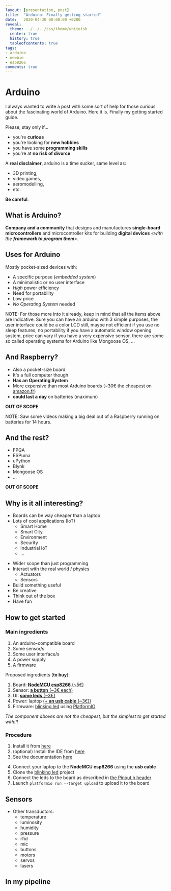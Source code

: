 ```yaml
---
layout: [presentation, post]
title:  "Arduino: Finally getting started"
date:   2020-04-30 00:00:00 +0200
reveal:
  theme: ../../../css/theme/whiteish
  center: true
  history: true
  tableofcontents: true
tags:
- arduino 
- newbie
- esp8266
comments: true
---
```


# Arduino

<!--slide-ignore-begin-->

I always wanted to write a post with some sort of help for those curious about the fascinating world of Arduino. Here it is. Finally my getting started guide.

<!--slide-ignore-end-->

<!--slide-down-->

Please, stay only if...

- you're **curious**
- you're looking for **new hobbies**
- you have some **programming skills**
- you're at **no risk of divorce**

<!--slide-ignore-begin-->

A **real disclaimer**, arduino is a time sucker, same level as:

- 3D printing, 
- video games,
- aeromodelling, 
- etc.

**Be careful**.

<!--slide-ignore-end-->

<!--slide-next-->

<!--more-->

## What is Arduino?

**Company and a community** that designs and manufactures **single-board microcontrollers** and microcontroller kits for building **digital devices** <_with the **framework to program them**_>.

<!--slide-next-->

## Uses for Arduino

Mostly pocket-sized devices with:

- A specific purpose (_embedded system_)
- A minimalistic or no user interface
- _High_ power efficiency
- Need for portability
- Low price
- _No Operating System_ needed

NOTE: For those more into it already, keep in mind that all the items above are indicative. Sure you can have an arduino with 3 simple purposes, the user interface could be a color LCD still, maybe not efficient if you use no sleep features, no portability if you have a automatic window opening system, price can vary if you have a very expensive sensor, there are some so called operating systems for Arduino like Mongoose OS, ...

<!--slide-down-->

## And Raspberry?

- Also a pocket-size board
- It's a full computer though
- **Has an Operating System**
- More expensive than most Arduino boards (~30€ the cheapest on [amazon.fr](https://www.amazon.fr/Raspberry-Plaque-mod%C3%A8le-Cortex-11811853/dp/B07KKBCXLY/ref=sr_1_3?__mk_fr_FR=%C3%85M%C3%85%C5%BD%C3%95%C3%91&dchild=1&keywords=raspberry+pi&qid=1588318997&sr=8-3))
- **could last a day** on batteries (maximum)

**OUT OF SCOPE**

NOTE: Saw some videos making a big deal out of a Raspberry running on batteries for 14 hours.

<!--slide-down-->

## And the rest?

- FPGA
- ESPuma
- uPython
- Blynk
- Mongoose OS
- ...

**OUT OF SCOPE**

<!--slide-next-->

## Why is it all interesting?

<!--slide-down-->

- Boards can be way cheaper than a laptop
- Lots of cool applications (IoT)
  - Smart Home
  - Smart City
  - Environment
  - Security
  - Industrial IoT
  - ...

<!--slide-down-->


- Wider scope than just programming
- Interact with the real world / physics
  - Actuators
  - Sensors
- Build something useful
- Be creative
- Think out of the box
- Have fun

<!--slide-next-->

## How to get started

<!--slide-down-->

### Main ingredients

1. An arduino-compatible board
2. Some sensor/s
3. Some user interface/s
4. A power supply
5. A firmware

<!--slide-down-->

Proposed ingredients (**to buy**):


1. Board: [**NodeMCU esp8266** (~5€)](https://www.amazon.fr/Yizhet-NodeMCU-ESP8266-ESP-12E-D%C3%A9veloppement/dp/B07XJWK5F4/ref=sr_1_3?dchild=1&keywords=ESP8266+nodeMCU&qid=1588339084&sr=8-3)
2. Sensor: [**a button** (~3€ each)](https://www.amazon.fr/dp/B07DPSMRJ6/ref=cm_sw_em_r_mt_)
3. UI: [**some leds** (~3€)](https://www.amazon.fr/dp/B07PR5T67K/ref=cm_sw_em_r_mt_dp_U_NncREbE6NZ3Q3)
4. Power: laptop [(+ **an usb cable** (~3€))](https://www.amazon.fr/dp/B0711PVX6Z/ref=cm_sw_em_r_mt_)
5. Firmware: [blinking led](https://github.com/mauriciojost/esp8266-blinking-led) using [PlatformIO](https://platformio.org/)

_The component aboves are not the cheapest, but the simplest to get started with!!!_

<!--slide-next-->

### Procedure

<!--slide-down-->

1. Install it from [here](https://docs.platformio.org/en/latest/core/installation.html)
2. (optional) Install the IDE from [here](https://platformio.org/platformio-ide)
3. See the documentation [here](https://docs.platformio.org/en/latest/core/index.html)

<!--slide-down-->

4. Connect your laptop to the **NodeMCU esp8266** using the **usb cable**
5. Clone the [blinking led](https://github.com/mauriciojost/esp8266-blinking-led) project
6. Connect the leds to the board as described in [the Pinout.h header](https://github.com/mauriciojost/esp8266-blinking-led/blob/master/src/Pinout.h)
7. Launch `platformio run --target upload` to upload it to the board

<!--slide-down-->

## Sensors

- Other transductors: 
  - temperature
  - luminosity
  - humidity
  - pressure
  - rfid
  - mic
  - buttons
  - motors
  - servos
  - lasers

<!--slide-next-->

## In my pipeline

<!--slide-down-->

<!--more-->
 
<!--slide-down-->

